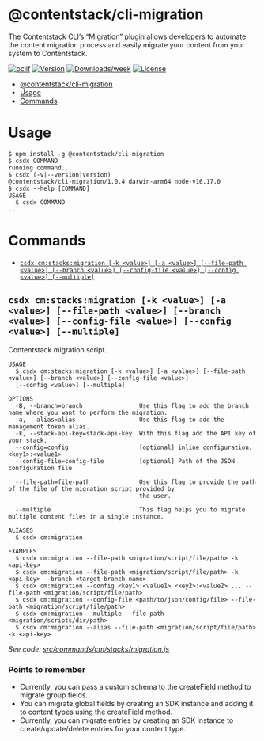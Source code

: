 # @contentstack/cli-migration

The Contentstack CLI’s “Migration” plugin allows developers to automate the content migration process and easily migrate your content from your system to Contentstack.

[![oclif](https://img.shields.io/badge/cli-oclif-brightgreen.svg)](https://oclif.io)
[![Version](https://img.shields.io/npm/v/@contentstack/cli-migration.svg)](https://npmjs.org/package/@contentstack/cli-migration)
[![Downloads/week](https://img.shields.io/npm/dw/@contentstack/cli-migration.svg)](https://npmjs.org/package/@contentstack/cli-migration)
[![License](https://img.shields.io/npm/l/@contentstack/cli-migration.svg)](https://github.com/ninadhatkar/cli-migration/blob/master/package.json)

<!-- toc -->
* [@contentstack/cli-migration](#contentstackcli-migration)
* [Usage](#usage)
* [Commands](#commands)
<!-- tocstop -->

# Usage

<!-- usage -->
```sh-session
$ npm install -g @contentstack/cli-migration
$ csdx COMMAND
running command...
$ csdx (-v|--version|version)
@contentstack/cli-migration/1.0.4 darwin-arm64 node-v16.17.0
$ csdx --help [COMMAND]
USAGE
  $ csdx COMMAND
...
```
<!-- usagestop -->

# Commands

<!-- commands -->
* [`csdx cm:stacks:migration [-k <value>] [-a <value>] [--file-path <value>] [--branch <value>] [--config-file <value>] [--config <value>] [--multiple]`](#csdx-cmstacksmigration--k-value--a-value---file-path-value---branch-value---config-file-value---config-value---multiple)

## `csdx cm:stacks:migration [-k <value>] [-a <value>] [--file-path <value>] [--branch <value>] [--config-file <value>] [--config <value>] [--multiple]`

Contentstack migration script.

```
USAGE
  $ csdx cm:stacks:migration [-k <value>] [-a <value>] [--file-path <value>] [--branch <value>] [--config-file <value>] 
  [--config <value>] [--multiple]

OPTIONS
  -B, --branch=branch                Use this flag to add the branch name where you want to perform the migration.
  -a, --alias=alias                  Use this flag to add the management token alias.
  -k, --stack-api-key=stack-api-key  With this flag add the API key of your stack.
  --config=config                    [optional] inline configuration, <key1>:<value1>
  --config-file=config-file          [optional] Path of the JSON configuration file

  --file-path=file-path              Use this flag to provide the path of the file of the migration script provided by
                                     the user.

  --multiple                         This flag helps you to migrate multiple content files in a single instance.

ALIASES
  $ csdx cm:migration

EXAMPLES
  $ csdx cm:migration --file-path <migration/script/file/path> -k <api-key>
  $ csdx cm:migration --file-path <migration/script/file/path> -k <api-key> --branch <target branch name>
  $ csdx cm:migration --config <key1>:<value1> <key2>:<value2> ... --file-path <migration/script/file/path>
  $ csdx cm:migration --config-file <path/to/json/config/file> --file-path <migration/script/file/path>
  $ csdx cm:migration --multiple --file-path <migration/scripts/dir/path> 
  $ csdx cm:migration --alias --file-path <migration/script/file/path> -k <api-key>
```

_See code: [src/commands/cm/stacks/migration.js](https://github.com/contentstack/cli-migration/blob/main/packages/contentstack-migration/src/commands/cm/stacks/migration.js)_
<!-- commandsstop -->

### Points to remember

- Currently, you can pass a custom schema to the createField method to migrate group fields.
- You can migrate global fields by creating an SDK instance and adding it to content types using the createField method.
- Currently, you can migrate entries by creating an SDK instance to create/update/delete entries for your content type.
